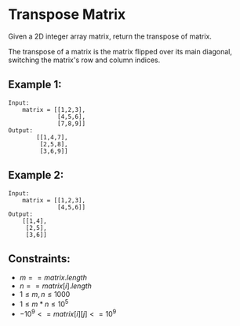 # Transpose Matrix

Given a 2D integer array matrix, return the transpose of matrix.

The transpose of a matrix is the matrix flipped over its main diagonal,  
switching the matrix's row and column indices.

 

## Example 1:

    Input: 
        matrix = [[1,2,3],
                  [4,5,6],
                  [7,8,9]]
    Output: 
            [[1,4,7],
             [2,5,8],
             [3,6,9]]

## Example 2:

    Input: 
        matrix = [[1,2,3],
                  [4,5,6]]
    Output: 
        [[1,4],
         [2,5],
         [3,6]]

 

## Constraints:

* $m == matrix.length$
* $n == matrix[i].length$
* $1 \le m, n \le 1000$
* $1 \le m * n \le 10^5$
* $-10^9 <= matrix[i][j] <= 10^9$

